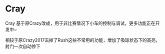 # Cray

Cray 
基于原Crazy改成，用于非比赛情况下小车的控制与调试，更多功能正在开发中~

相较于原Crazy2017去掉了Rush这些不常用的功能，增加了吸球状态下的高亮，射门一次自动停下